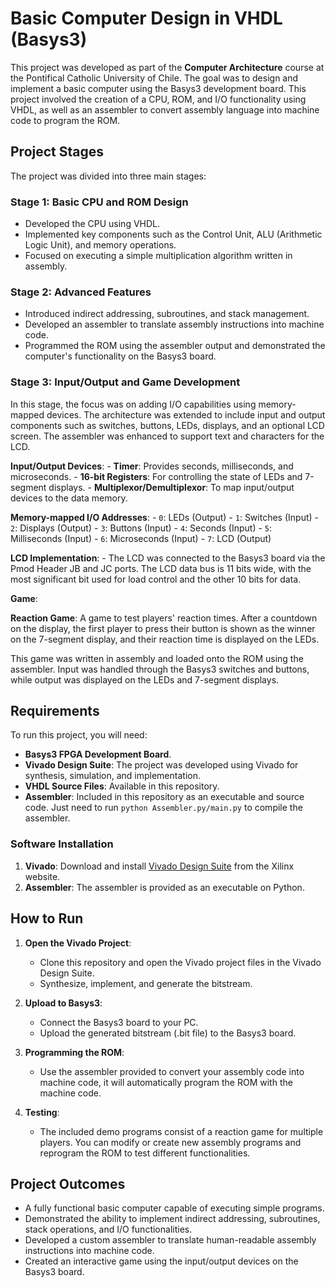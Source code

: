 # Basic Computer Design in VHDL (Basys3)

This project was developed as part of the **Computer Architecture** course at the Pontifical Catholic University of Chile. The goal was to design and implement a basic computer using the Basys3 development board. This project involved the creation of a CPU, ROM, and I/O functionality using VHDL, as well as an assembler to convert assembly language into machine code to program the ROM.

## Project Stages

The project was divided into three main stages:

### Stage 1: Basic CPU and ROM Design

- Developed the CPU using VHDL.
- Implemented key components such as the Control Unit, ALU (Arithmetic Logic Unit), and memory operations.
- Focused on executing a simple multiplication algorithm written in assembly.

### Stage 2: Advanced Features

- Introduced indirect addressing, subroutines, and stack management.
- Developed an assembler to translate assembly instructions into machine code.
- Programmed the ROM using the assembler output and demonstrated the computer's functionality on the Basys3 board.

### Stage 3: Input/Output and Game Development

In this stage, the focus was on adding I/O capabilities using memory-mapped devices. The architecture was extended to include input and output components such as switches, buttons, LEDs, displays, and an optional LCD screen. The assembler was enhanced to support text and characters for the LCD.

**Input/Output Devices**:
    - **Timer**: Provides seconds, milliseconds, and microseconds.
    - **16-bit Registers**: For controlling the state of LEDs and 7-segment displays.
    - **Multiplexor/Demultiplexor**: To map input/output devices to the data memory.

**Memory-mapped I/O Addresses**:
    - `0`: LEDs (Output)
    - `1`: Switches (Input)
    - `2`: Displays (Output)
    - `3`: Buttons (Input)
    - `4`: Seconds (Input)
    - `5`: Milliseconds (Input)
    - `6`: Microseconds (Input)
    - `7`: LCD (Output)

**LCD Implementation**:
    - The LCD was connected to the Basys3 board via the Pmod Header JB and JC ports. The LCD data bus is 11 bits wide, with the most significant bit used for load control and the other 10 bits for data.

**Game**:

  **Reaction Game**: A game to test players' reaction times. After a countdown on the display, the first player to press their button is shown as the winner on the 7-segment display, and their reaction time is displayed on the LEDs.

This game was written in assembly and loaded onto the ROM using the assembler. Input was handled through the Basys3 switches and buttons, while output was displayed on the LEDs and 7-segment displays.

## Requirements

To run this project, you will need:

- **Basys3 FPGA Development Board**.
- **Vivado Design Suite**: The project was developed using Vivado for synthesis, simulation, and implementation.
- **VHDL Source Files**: Available in this repository.
- **Assembler**: Included in this repository as an executable and source code. Just need to run `python Assembler.py/main.py` to compile the assembler.

### Software Installation

1. **Vivado**: Download and install [Vivado Design Suite](https://www.xilinx.com/support/download.html) from the Xilinx website.
2. **Assembler**: The assembler is provided as an executable on Python.

## How to Run

1. **Open the Vivado Project**:
    - Clone this repository and open the Vivado project files in the Vivado Design Suite.
    - Synthesize, implement, and generate the bitstream.

2. **Upload to Basys3**:
    - Connect the Basys3 board to your PC.
    - Upload the generated bitstream (.bit file) to the Basys3 board.

3. **Programming the ROM**:
    - Use the assembler provided to convert your assembly code into machine code, it will automatically program the ROM with the machine code.

4. **Testing**:
    - The included demo programs consist of a reaction game for multiple players. You can modify or create new assembly programs and reprogram the ROM to test different functionalities.

## Project Outcomes

- A fully functional basic computer capable of executing simple programs.
- Demonstrated the ability to implement indirect addressing, subroutines, stack operations, and I/O functionalities.
- Developed a custom assembler to translate human-readable assembly instructions into machine code.
- Created an interactive game using the input/output devices on the Basys3 board.
